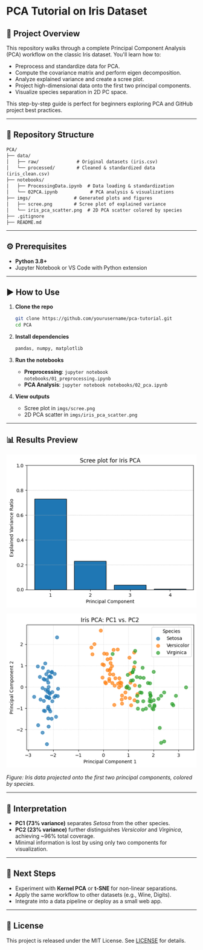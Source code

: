 # PCA Tutorial on Iris Dataset

## 🚀 Project Overview

This repository walks through a complete Principal Component Analysis (PCA) workflow on the classic Iris dataset. You'll learn how to:

* Preprocess and standardize data for PCA.
* Compute the covariance matrix and perform eigen decomposition.
* Analyze explained variance and create a scree plot.
* Project high-dimensional data onto the first two principal components.
* Visualize species separation in 2D PC space.

This step-by-step guide is perfect for beginners exploring PCA and GitHub project best practices.

---

## 📁 Repository Structure

```
PCA/
├── data/
│   ├── raw/              # Original datasets (iris.csv)
│   └── processed/        # Cleaned & standardized data (iris_clean.csv)
├── notebooks/
│   ├── ProcessingData.ipynb  # Data loading & standardization
│   └── 02PCA.ipynb            # PCA analysis & visualizations
├── imgs/                # Generated plots and figures
│   ├── scree.png        # Scree plot of explained variance
│   └── iris_pca_scatter.png  # 2D PCA scatter colored by species
├── .gitignore
├── README.md

```

---

## ⚙️ Prerequisites

* **Python 3.8+**
* Jupyter Notebook or VS Code with Python extension

---

## ▶️ How to Use

1. **Clone the repo**

   ```bash
   git clone https://github.com/yourusername/pca-tutorial.git
   cd PCA
   ```

2. **Install dependencies**

   ```bash
   pandas, numpy, matplotlib
   ```

3. **Run the notebooks**

   * **Preprocessing**: `jupyter notebook notebooks/01_preprocessing.ipynb`
   * **PCA Analysis**: `jupyter notebook notebooks/02_pca.ipynb`

4. **View outputs**

   * Scree plot in `imgs/scree.png`
   * 2D PCA scatter in `imgs/iris_pca_scatter.png`

---

## 📊 Results Preview

![Scree Plot](imgs/scree.png)

![PCA Scatter](imgs/iris_pca_scatter.png)

*Figure: Iris data projected onto the first two principal components, colored by species.*

---

## 📝 Interpretation

* **PC1 (73% variance)** separates *Setosa* from the other species.
* **PC2 (23% variance)** further distinguishes *Versicolor* and *Virginica*, achieving \~96% total coverage.
* Minimal information is lost by using only two components for visualization.

---

## 🔗 Next Steps

* Experiment with **Kernel PCA** or **t-SNE** for non-linear separations.
* Apply the same workflow to other datasets (e.g., Wine, Digits).
* Integrate into a data pipeline or deploy as a small web app.

---

## 📜 License

This project is released under the MIT License. See [LICENSE](LICENSE) for details.
